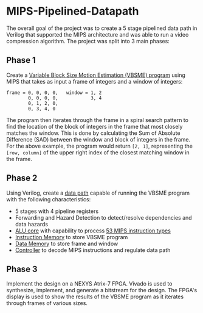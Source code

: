 # MIPS-Pipelined-Datapath

The overall goal of the project was to create a 5 stage pipelined data path in Verilog that supported the MIPS architecture and was able to run a video compression algorithm. The project was split into 3 main phases:

## Phase 1

Create a [Variable Block Size Motion Estimation (VBSME) program](<Phase 1/vbsme.s>) using MIPS that takes as input a frame of integers and a window of integers:
```
frame = 0, 0, 0, 0,   window = 1, 2
        0, 0, 0, 0,            3, 4
        0, 1, 2, 0,
        0, 3, 4, 0
```
The program then iterates through the frame in a spiral search pattern to find the location of the block of integers in the frame that most closely matches the window. This is done by calculating the Sum of Absolute Difference (SAD) between the window and block of integers in the frame. For the above example, the program would return `[2, 1]`, representing the `[row, column]` of the upper right index of the closest matching window in the frame.

## Phase 2

Using Verilog, create a [data path](<Phase 2/Top Level/Datapath.v>) capable of running the VBSME program with the following characteristics: 
- 5 stages with 4 pipeline registers
- Forwarding and Hazard Detection to detect/resolve dependencies and data hazards
- [ALU core](<Phase 2/Data Path Components/ALU32Bit.v>) with capability to process [53 MIPS instruction types](<Phase 2/MIPS_Instructions_Controller_Signals.xlsx>)
- [Instruction Memory](<Phase 2/Data Path Components/InstructionMemory.v>) to store VBSME program
- [Data Memory](<Phase 2/Data Path Components/DataMemory.v>) to store frame and window
- [Controller](<Phase 2/Data Path Components/Controller.v>) to decode MIPS instructions and regulate data path

## Phase 3

Implement the design on a NEXYS Atrix-7 FPGA. Vivado is used to synthesize, implement, and generate a bitstream for the design. The FPGA's display is used to show the results of the VBSME program as it iterates through frames of various sizes. 
          
